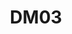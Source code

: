 ---
title: DM03
dimension: decisions
tags:
- risks
- issues
- visibility
- ownership
- register
- mitigation
- escalation
- governance
- tracking
- assurance
nav_order: 2.23
deprecated: false
description: Risk Management
requirement: Architecture risks and issues **SHOULD** be managed effectively with
  the appropriate level of visibility and ownership.
more_info: |
  Aim:
    Provide proactive, transparent management of architecture risks and issues so
    that emerging threats to value, compliance or delivery are surfaced early and
    mitigated deliberately.

  Risk register essentials:
    - ID, concise statement (cause -> event -> effect)
    - Impact & likelihood scoring (consistent scale)
    - Inherent vs residual risk after mitigation
    - Mitigation action(s) & owners
    - Review cadence & next review date
    - Link to related debt / decisions / dependencies

  Integration:
    - Architecture risks join enterprise or programme register (not siloed)
    - Issues escalate from triggered risk or unplanned event
    - Dependencies tracked with lead time & failure mode analysis

  Metrics:
    - Risk burn-down (count of high severity over time)
    - % risks with active, funded mitigation
    - Average time open (high severity)
    - Residual risk trend vs target appetite

  Pitfalls:
    - Vague risk descriptions (no clear trigger / consequence)
    - Static register (no regular re-assessment)
    - Treating issues as risks or duplicating in multiple un-synchronised logs
examples:
- title: Architecture Risk Entry
  content: |
    ID: ARCH-RISK-07  Statement: If legacy identity service is not replaced
    before user growth phase, then authentication latency will breach SLA.
    Impact: High  Likelihood: Medium  Mitigation: Phase migration plan.
- title: Residual Risk Heatmap
  content: 'Matrix visual after mitigation showing movement from inherent scoring.

    '
- title: Linked Dependency Ticket
  content: 'Risk references open dependency item with estimated resolution date.

    '
technology:
- title: Risk Register Tool (Jira / Azure Boards)
  content: 'Custom issue type capturing architecture-specific metadata.

    '
- title: Dashboard / BI
  content: 'Visualise risk trend & SLA impact correlations.

    '
- title: Dependency Mapping (Graph DB or Spreadsheet)
  content: 'Tracks upstream / downstream relationships feeding risk analysis.

    '
further_reading:
- title: ISO 31000 Risk Management
  content: International principles & guidelines for risk management.
  url: https://www.iso.org/iso-31000-risk-management.html
- title: NCSC Risk Guidance
  content: Security-focused risk assessment patterns.
  url: https://www.ncsc.gov.uk/
- title: Wardley Mapping (Context)
  content: Technique to anticipate component evolution & risk exposure.
  url: https://wardleypedia.org/
assessment_guidance: |
  Assessment focus:
    Determine if architecture risks are specific, dynamic, linked to mitigations & decisions, and proportionally addressed.

  Steps:
    1. Sample 5 open risks: validate each statement follows Cause → Event → Impact clarity and has both inherent and residual scoring.
    2. Check last_reviewed dates vs defined cadence; compute % overdue.
    3. Trace 2 mitigations into delivery backlog; verify progress evidence & effectiveness reassessment.
    4. Cross-check top risks against debt register & decision log (are relationships captured?).
    5. Inspect recent incidents: were any unanticipated (missing from register) → indicates detection gap.

  Evidence:
    - Risk register extract with sampled entries
    - Overdue rate & trend
    - Mitigation ticket links with status
    - Post-incident review referencing (or adding) risk entries

  Red flags:
    - Generic risks (“Technology may change”) without quantifiable trigger
    - High residual risk accepted without explicit sign-off
    - Identical review dates (batch update smell)
    - Mitigations phrased as vague intentions (“Improve performance”) lacking actions

  Maturity signals:
    - Automated risk dashboard (API-driven) not manually curated slides
    - Dynamic risk scoring adjusted after telemetry changes
    - Residual high risks have explicit conscious acceptance artefact

  Quick improvements:
    - Introduce linter validating risk statement pattern
    - Add webhook to update “last_reviewed” on mitigation change
    - Classify risks by thematic cluster to target structural fixes
assessment_examples:
  '0':
  - example: No distinct architecture risk register; issues & risks conflated; vague
      entries ("technology may fail").
  - example: No owners or review dates; stale critical exposures unnoticed.
  '1':
  - example: Basic list of risks with impact/likelihood but missing mitigation detail
      & residual scoring.
  - example: Review cadence ad‑hoc; several entries clearly outdated.
  '2':
  - example: Register includes mitigations & owners; residual scoring inconsistent
      or absent for many.
  - example: Limited linkage to debt / decisions; overdue reviews >25%.
  '3':
  - example: Majority risks (≥70%) have inherent & residual scores, clear mitigation
      actions and next review dates.
  - example: Links established to related debt, decisions and dependencies; overdue
      <20%.
  '4':
  - example: High severity residual risks actively tracked with trend metrics; overdue
      reviews <10%.
  - example: Mitigation effectiveness reassessed after action completion; dashboard
      automated.
  '5':
  - example: Dynamic scoring adjusts from telemetry / incident data; predictive indicators
      feed register.
  - example: Residual high risks formally accepted or mitigated within defined SLA;
      overdue <5%.
  - example: Cross-linking (risk ↔ decision ↔ debt) complete; portfolio heatmaps drive
      strategic remediation.
---